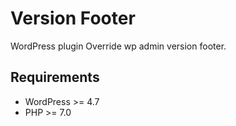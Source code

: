 # Version Footer

WordPress plugin Override wp admin version footer.

## Requirements

- WordPress >= 4.7
- PHP >= 7.0
